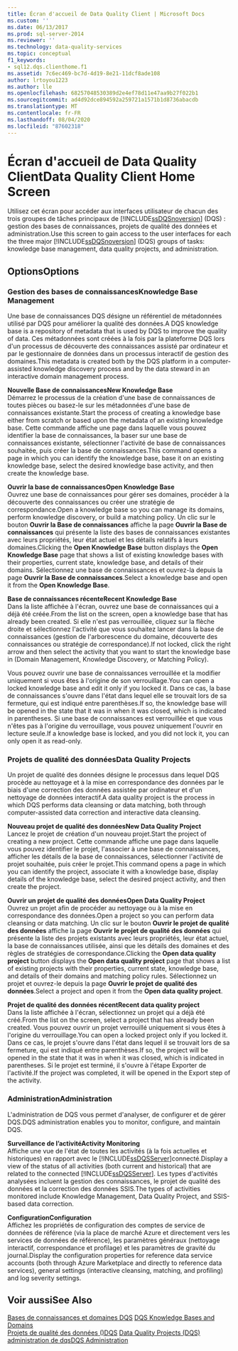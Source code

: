 ```yaml
---
title: Écran d'accueil de Data Quality Client | Microsoft Docs
ms.custom: ''
ms.date: 06/13/2017
ms.prod: sql-server-2014
ms.reviewer: ''
ms.technology: data-quality-services
ms.topic: conceptual
f1_keywords:
- sql12.dqs.clienthome.f1
ms.assetid: 7c6ec469-bc7d-4d19-8e21-11dcf8ade108
author: lrtoyou1223
ms.author: lle
ms.openlocfilehash: 68257048530389d2e4ef78d11e47aa9b27f022b1
ms.sourcegitcommit: ad4d92dce894592a259721a1571b1d8736abacdb
ms.translationtype: MT
ms.contentlocale: fr-FR
ms.lasthandoff: 08/04/2020
ms.locfileid: "87602318"
---
```

# <a name="data-quality-client-home-screen"></a><span data-ttu-id="faaa0-102">Écran d'accueil de Data Quality Client</span><span class="sxs-lookup"><span data-stu-id="faaa0-102">Data Quality Client Home Screen</span></span>
  <span data-ttu-id="faaa0-103">Utilisez cet écran pour accéder aux interfaces utilisateur de chacun des trois groupes de tâches principaux de [!INCLUDE[ssDQSnoversion](../includes/ssdqsnoversion-md.md)] (DQS) : gestion des bases de connaissances, projets de qualité des données et administration.</span><span class="sxs-lookup"><span data-stu-id="faaa0-103">Use this screen to gain access to the user interfaces for each the three major [!INCLUDE[ssDQSnoversion](../includes/ssdqsnoversion-md.md)] (DQS) groups of tasks: knowledge base management, data quality projects, and administration.</span></span>  
  
## <a name="options"></a><span data-ttu-id="faaa0-104">Options</span><span class="sxs-lookup"><span data-stu-id="faaa0-104">Options</span></span>  
  
### <a name="knowledge-base-management"></a><span data-ttu-id="faaa0-105">Gestion des bases de connaissances</span><span class="sxs-lookup"><span data-stu-id="faaa0-105">Knowledge Base Management</span></span>  
 <span data-ttu-id="faaa0-106">Une base de connaissances DQS désigne un référentiel de métadonnées utilisé par DQS pour améliorer la qualité des données.</span><span class="sxs-lookup"><span data-stu-id="faaa0-106">A DQS knowledge base is a repository of metadata that is used by DQS to improve the quality of data.</span></span> <span data-ttu-id="faaa0-107">Ces métadonnées sont créées à la fois par la plateforme DQS lors d'un processus de découverte des connaissances assisté par ordinateur et par le gestionnaire de données dans un processus interactif de gestion des domaines.</span><span class="sxs-lookup"><span data-stu-id="faaa0-107">This metadata is created both by the DQS platform in a computer-assisted knowledge discovery process and by the data steward in an interactive domain management process.</span></span>  
  
 <span data-ttu-id="faaa0-108">**Nouvelle Base de connaissances**</span><span class="sxs-lookup"><span data-stu-id="faaa0-108">**New Knowledge Base**</span></span>  
 <span data-ttu-id="faaa0-109">Démarrez le processus de la création d'une base de connaissances de toutes pièces ou basez-le sur les métadonnées d'une base de connaissances existante.</span><span class="sxs-lookup"><span data-stu-id="faaa0-109">Start the process of creating a knowledge base either from scratch or based upon the metadata of an existing knowledge base.</span></span> <span data-ttu-id="faaa0-110">Cette commande affiche une page dans laquelle vous pouvez identifier la base de connaissances, la baser sur une base de connaissances existante, sélectionner l'activité de base de connaissances souhaitée, puis créer la base de connaissances.</span><span class="sxs-lookup"><span data-stu-id="faaa0-110">This command opens a page in which you can identify the knowledge base, base it on an existing knowledge base, select the desired knowledge base activity, and then create the knowledge base.</span></span>  
  
 <span data-ttu-id="faaa0-111">**Ouvrir la base de connaissances**</span><span class="sxs-lookup"><span data-stu-id="faaa0-111">**Open Knowledge Base**</span></span>  
 <span data-ttu-id="faaa0-112">Ouvrez une base de connaissances pour gérer ses domaines, procéder à la découverte des connaissances ou créer une stratégie de correspondance.</span><span class="sxs-lookup"><span data-stu-id="faaa0-112">Open a knowledge base so you can manage its domains, perform knowledge discovery, or build a matching policy.</span></span> <span data-ttu-id="faaa0-113">Un clic sur le bouton **Ouvrir la Base de connaissances** affiche la page **Ouvrir la Base de connaissances** qui présente la liste des bases de connaissances existantes avec leurs propriétés, leur état actuel et les détails relatifs à leurs domaines.</span><span class="sxs-lookup"><span data-stu-id="faaa0-113">Clicking the **Open Knowledge Base** button displays the **Open Knowledge Base** page that shows a list of existing knowledge bases with their properties, current state, knowledge base, and details of their domains.</span></span> <span data-ttu-id="faaa0-114">Sélectionnez une base de connaissances et ouvrez-la depuis la page **Ouvrir la Base de connaissances**.</span><span class="sxs-lookup"><span data-stu-id="faaa0-114">Select a knowledge base and open it from the **Open Knowledge Base**.</span></span>  
  
 <span data-ttu-id="faaa0-115">**Base de connaissances récente**</span><span class="sxs-lookup"><span data-stu-id="faaa0-115">**Recent Knowledge Base**</span></span>  
 <span data-ttu-id="faaa0-116">Dans la liste affichée à l'écran, ouvrez une base de connaissances qui a déjà été créée.</span><span class="sxs-lookup"><span data-stu-id="faaa0-116">From the list on the screen, open a knowledge base that has already been created.</span></span> <span data-ttu-id="faaa0-117">Si elle n'est pas verrouillée, cliquez sur la flèche droite et sélectionnez l'activité que vous souhaitez lancer dans la base de connaissances (gestion de l'arborescence du domaine, découverte des connaissances ou stratégie de correspondance).</span><span class="sxs-lookup"><span data-stu-id="faaa0-117">If not locked, click the right arrow and then select the activity that you want to start the knowledge base in (Domain Management, Knowledge Discovery, or Matching Policy).</span></span>  
  
 <span data-ttu-id="faaa0-118">Vous pouvez ouvrir une base de connaissances verrouillée et la modifier uniquement si vous êtes à l'origine de son verrouillage.</span><span class="sxs-lookup"><span data-stu-id="faaa0-118">You can open a locked knowledge base and edit it only if you locked it.</span></span> <span data-ttu-id="faaa0-119">Dans ce cas, la base de connaissances s'ouvre dans l'état dans lequel elle se trouvait lors de sa fermeture, qui est indiqué entre parenthèses.</span><span class="sxs-lookup"><span data-stu-id="faaa0-119">If so, the knowledge base will be opened in the state that it was in when it was closed, which is indicated in parentheses.</span></span> <span data-ttu-id="faaa0-120">Si une base de connaissances est verrouillée et que vous n'êtes pas à l'origine du verrouillage, vous pouvez uniquement l'ouvrir en lecture seule.</span><span class="sxs-lookup"><span data-stu-id="faaa0-120">If a knowledge base is locked, and you did not lock it, you can only open it as read-only.</span></span>  
  
### <a name="data-quality-projects"></a><span data-ttu-id="faaa0-121">Projets de qualité des données</span><span class="sxs-lookup"><span data-stu-id="faaa0-121">Data Quality Projects</span></span>  
 <span data-ttu-id="faaa0-122">Un projet de qualité des données désigne le processus dans lequel DQS procède au nettoyage et à la mise en correspondance des données par le biais d'une correction des données assistée par ordinateur et d'un nettoyage de données interactif.</span><span class="sxs-lookup"><span data-stu-id="faaa0-122">A data quality project is the process in which DQS performs data cleansing or data matching, both through computer-assisted data correction and interactive data cleansing.</span></span>  
  
 <span data-ttu-id="faaa0-123">**Nouveau projet de qualité des données**</span><span class="sxs-lookup"><span data-stu-id="faaa0-123">**New Data Quality Project**</span></span>  
 <span data-ttu-id="faaa0-124">Lancez le projet de création d'un nouveau projet.</span><span class="sxs-lookup"><span data-stu-id="faaa0-124">Start the project of creating a new project.</span></span> <span data-ttu-id="faaa0-125">Cette commande affiche une page dans laquelle vous pouvez identifier le projet, l'associer à une base de connaissances, afficher les détails de la base de connaissances, sélectionner l'activité de projet souhaitée, puis créer le projet.</span><span class="sxs-lookup"><span data-stu-id="faaa0-125">This command opens a page in which you can identify the project, associate it with a knowledge base, display details of the knowledge base, select the desired project activity, and then create the project.</span></span>  
  
 <span data-ttu-id="faaa0-126">**Ouvrir un projet de qualité des données**</span><span class="sxs-lookup"><span data-stu-id="faaa0-126">**Open Data Quality Project**</span></span>  
 <span data-ttu-id="faaa0-127">Ouvrez un projet afin de procéder au nettoyage ou à la mise en correspondance des données.</span><span class="sxs-lookup"><span data-stu-id="faaa0-127">Open a project so you can perform data cleansing or data matching.</span></span> <span data-ttu-id="faaa0-128">Un clic sur le bouton **Ouvrir le projet de qualité des données** affiche la page **Ouvrir le projet de qualité des données** qui présente la liste des projets existants avec leurs propriétés, leur état actuel, la base de connaissances utilisée, ainsi que les détails des domaines et des règles de stratégies de correspondance.</span><span class="sxs-lookup"><span data-stu-id="faaa0-128">Clicking the **Open data quality project** button displays the **Open data quality project** page that shows a list of existing projects with their properties, current state, knowledge base, and details of their domains and matching policy rules.</span></span> <span data-ttu-id="faaa0-129">Sélectionnez un projet et ouvrez-le depuis la page **Ouvrir le projet de qualité des données**.</span><span class="sxs-lookup"><span data-stu-id="faaa0-129">Select a project and open it from the **Open data quality project**.</span></span>  
  
 <span data-ttu-id="faaa0-130">**Projet de qualité des données récent**</span><span class="sxs-lookup"><span data-stu-id="faaa0-130">**Recent data quality project**</span></span>  
 <span data-ttu-id="faaa0-131">Dans la liste affichée à l'écran, sélectionnez un projet qui a déjà été créé.</span><span class="sxs-lookup"><span data-stu-id="faaa0-131">From the list on the screen, select a project that has already been created.</span></span> <span data-ttu-id="faaa0-132">Vous pouvez ouvrir un projet verrouillé uniquement si vous êtes à l'origine du verrouillage.</span><span class="sxs-lookup"><span data-stu-id="faaa0-132">You can open a locked project only if you locked it.</span></span> <span data-ttu-id="faaa0-133">Dans ce cas, le projet s'ouvre dans l'état dans lequel il se trouvait lors de sa fermeture, qui est indiqué entre parenthèses.</span><span class="sxs-lookup"><span data-stu-id="faaa0-133">If so, the project will be opened in the state that it was in when it was closed, which is indicated in parentheses.</span></span> <span data-ttu-id="faaa0-134">Si le projet est terminé, il s'ouvre à l'étape Exporter de l'activité.</span><span class="sxs-lookup"><span data-stu-id="faaa0-134">If the project was completed, it will be opened in the Export step of the activity.</span></span>  
  
### <a name="administration"></a><span data-ttu-id="faaa0-135">Administration</span><span class="sxs-lookup"><span data-stu-id="faaa0-135">Administration</span></span>  
 <span data-ttu-id="faaa0-136">L'administration de DQS vous permet d'analyser, de configurer et de gérer DQS.</span><span class="sxs-lookup"><span data-stu-id="faaa0-136">DQS administration enables you to monitor, configure, and maintain DQS.</span></span>  
  
 <span data-ttu-id="faaa0-137">**Surveillance de l’activité**</span><span class="sxs-lookup"><span data-stu-id="faaa0-137">**Activity Monitoring**</span></span>  
 <span data-ttu-id="faaa0-138">Affiche une vue de l'état de toutes les activités (à la fois actuelles et historiques) en rapport avec le [!INCLUDE[ssDQSServer](../includes/ssdqsserver-md.md)]connecté.</span><span class="sxs-lookup"><span data-stu-id="faaa0-138">Display a view of the status of all activities (both current and historical) that are related to the connected [!INCLUDE[ssDQSServer](../includes/ssdqsserver-md.md)].</span></span> <span data-ttu-id="faaa0-139">Les types d'activités analysées incluent la gestion des connaissances, le projet de qualité des données et la correction des données SSIS.</span><span class="sxs-lookup"><span data-stu-id="faaa0-139">The types of activities monitored include Knowledge Management, Data Quality Project, and SSIS-based data correction.</span></span>  
  
 <span data-ttu-id="faaa0-140">**Configuration**</span><span class="sxs-lookup"><span data-stu-id="faaa0-140">**Configuration**</span></span>  
 <span data-ttu-id="faaa0-141">Affichez les propriétés de configuration des comptes de service de données de référence (via la place de marché Azure et directement vers les services de données de référence), les paramètres généraux (nettoyage interactif, correspondance et profilage) et les paramètres de gravité du journal.</span><span class="sxs-lookup"><span data-stu-id="faaa0-141">Display the configuration properties for reference data service accounts (both through Azure Marketplace and directly to reference data services), general settings (interactive cleansing, matching, and profiling) and log severity settings.</span></span>  
  
## <a name="see-also"></a><span data-ttu-id="faaa0-142">Voir aussi</span><span class="sxs-lookup"><span data-stu-id="faaa0-142">See Also</span></span>  
 <span data-ttu-id="faaa0-143">[Bases de connaissances et domaines DQS](../../2014/data-quality-services/dqs-knowledge-bases-and-domains.md) </span><span class="sxs-lookup"><span data-stu-id="faaa0-143">[DQS Knowledge Bases and Domains](../../2014/data-quality-services/dqs-knowledge-bases-and-domains.md) </span></span>  
 <span data-ttu-id="faaa0-144">[Projets de qualité des données &#40;&#41;DQS](../../2014/data-quality-services/data-quality-projects-dqs.md) </span><span class="sxs-lookup"><span data-stu-id="faaa0-144">[Data Quality Projects &#40;DQS&#41;](../../2014/data-quality-services/data-quality-projects-dqs.md) </span></span>  
 [<span data-ttu-id="faaa0-145">administration de dqs</span><span class="sxs-lookup"><span data-stu-id="faaa0-145">DQS Administration</span></span>](../../2014/data-quality-services/dqs-administration.md)  
  
  
